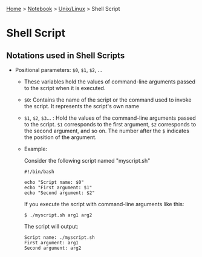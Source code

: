 <a href="../../">Home</a> > <a href="../notebook">Notebook</a> > <a href="./">Unix/Linux</a> > Shell Script

# Shell Script



## Notations used in Shell Scripts

* Positional parameters: `$0`, `$1`, `$2`, ...

  * These variables hold the values of command-line arguments passed to the script when it is executed.

  * `$0`: Contains the name of the script or the command used to invoke the script. It represents the script's own name

  * `$1`, `$2`, `$3`... : Hold the values of the command-line arguments passed to the script. `$1` corresponds to the first argument, `$2` corresponds to the second argument, and so on. The number after the `$` indicates the position of the argument.

  * Example:

    Consider the following script named "myscript.sh"

    ```shell
    #!/bin/bash
    
    echo "Script name: $0"
    echo "First argument: $1"
    echo "Second argument: $2"
    ```

    If you execute the script with command-line arguments like this:

    ```plain
    $ ./myscript.sh arg1 arg2
    ```

    The script will output:

    ```plain
    Script name: ./myscript.sh
    First argument: arg1
    Second argument: arg2
    ```

    
